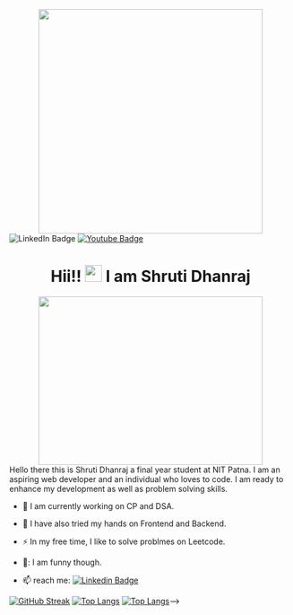 

<div id="header" align="center">
  <img src="https://encrypted-tbn0.gstatic.com/images?q=tbn:ANd9GcRWGFsyMrOqVraJ9u0yWtFsKFM_Kr7_YGgo_YMiHeu6jTITiTiExLWUbOc8r2YoRCdElLo&usqp=CAU" width="400"/>
</div>

<div  id="badges" align="center>
  <center>
 <! https://komarev.com/ghpvc/?username=Shruti24123>
  <a href="https://www.linkedin.com/in/shruti-dhanraj-7108bb21a/" >
    <img src="https://img.shields.io/badge/LinkedIn-blue?style=for-the-badge&logo=linkedin&logoColor=white" alt="LinkedIn Badge"/>
 
  </a>
  <a href="https://youtube.com/@shrutidhanraj5346">
    <img src="https://img.shields.io/badge/YouTube-red?style=for-the-badge&logo=youtube&logoColor=white" alt="Youtube Badge"/>
  </a>
  </a>
  </center>
</div>
<img src="https://komarev.com/ghpvc/?username=Shruti24123&style=flat-square&color=blue" alt=""/>
<h1 >
 <center>Hii!! 
  <img src="https://media.giphy.com/media/hvRJCLFzcasrR4ia7z/giphy.gif" width="30px"/>
  I am Shruti Dhanraj
   </center> 
</h1>
<div align="center">
  <img src="https://encrypted-tbn0.gstatic.com/images?q=tbn:ANd9GcReCiXVIFyY_6ymlOmFOqhotS24i3Rt953VmbEPkWWht0xKB2XbEOkOKxG5r3R_LZg1-yk&usqp=CAU"width="400" height="300"/>
</div>
Hello there this is Shruti Dhanraj a final year student at NIT Patna. I am an aspiring web developer and an individual who loves to  code. I am ready to enhance my development as well as problem solving skills.



- :telescope: I am currently working on CP and DSA.

- :seedling: I have also tried my hands on Frontend and Backend.

- :zap: In my free time, I like to solve problmes on Leetcode.
- 🌻: I am funny though.
- :mailbox: reach me: [![Linkedin Badge](https://img.shields.io/badge/-linkedin-blue?style=flat&logo=Linkedin&logoColor=white)](https://www.linkedin.com/in/shruti-dhanraj-7108bb21a/)

[![GitHub Streak](http://github-readme-streak-stats.herokuapp.com?user=Shruti24123&theme=dark&background=000000)](https://git.io/streak-stats)
[![Top Langs](https://github-readme-stats.vercel.app/api/top-langs/?username=Shruti24123)](https://github.com/anuraghazra/github-readme-stats)
[![Top Langs](https://github-readme-stats.vercel.app/api/top-langs/?username=Shruti24123&layout=compact&theme=vision-friendly-dark)](https://github.com/anuraghazra/github-readme-stats)-->
